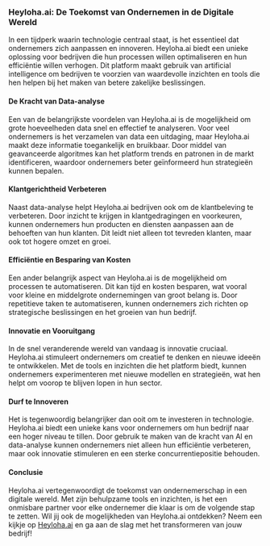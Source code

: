 ### Heyloha.ai: De Toekomst van Ondernemen in de Digitale Wereld

In een tijdperk waarin technologie centraal staat, is het essentieel dat ondernemers zich aanpassen en innoveren. Heyloha.ai biedt een unieke oplossing voor bedrijven die hun processen willen optimaliseren en hun efficiëntie willen verhogen. Dit platform maakt gebruik van artificial intelligence om bedrijven te voorzien van waardevolle inzichten en tools die hen helpen bij het maken van betere zakelijke beslissingen.

#### De Kracht van Data-analyse

Een van de belangrijkste voordelen van Heyloha.ai is de mogelijkheid om grote hoeveelheden data snel en effectief te analyseren. Voor veel ondernemers is het verzamelen van data een uitdaging, maar Heyloha.ai maakt deze informatie toegankelijk en bruikbaar. Door middel van geavanceerde algoritmes kan het platform trends en patronen in de markt identificeren, waardoor ondernemers beter geïnformeerd hun strategieën kunnen bepalen.

#### Klantgerichtheid Verbeteren

Naast data-analyse helpt Heyloha.ai bedrijven ook om de klantbeleving te verbeteren. Door inzicht te krijgen in klantgedragingen en voorkeuren, kunnen ondernemers hun producten en diensten aanpassen aan de behoeften van hun klanten. Dit leidt niet alleen tot tevreden klanten, maar ook tot hogere omzet en groei.

#### Efficiëntie en Besparing van Kosten

Een ander belangrijk aspect van Heyloha.ai is de mogelijkheid om processen te automatiseren. Dit kan tijd en kosten besparen, wat vooral voor kleine en middelgrote ondernemingen van groot belang is. Door repetitieve taken te automatiseren, kunnen ondernemers zich richten op strategische beslissingen en het groeien van hun bedrijf.

#### Innovatie en Vooruitgang

In de snel veranderende wereld van vandaag is innovatie cruciaal. Heyloha.ai stimuleert ondernemers om creatief te denken en nieuwe ideeën te ontwikkelen. Met de tools en inzichten die het platform biedt, kunnen ondernemers experimenteren met nieuwe modellen en strategieën, wat hen helpt om voorop te blijven lopen in hun sector.

#### Durf te Innoveren

Het is tegenwoordig belangrijker dan ooit om te investeren in technologie. Heyloha.ai biedt een unieke kans voor ondernemers om hun bedrijf naar een hoger niveau te tillen. Door gebruik te maken van de kracht van AI en data-analyse kunnen ondernemers niet alleen hun efficiëntie verbeteren, maar ook innovatie stimuleren en een sterke concurrentiepositie behouden.

#### Conclusie

Heyloha.ai vertegenwoordigt de toekomst van ondernemerschap in een digitale wereld. Met zijn behulpzame tools en inzichten, is het een onmisbare partner voor elke ondernemer die klaar is om de volgende stap te zetten. Wil jij ook de mogelijkheden van Heyloha.ai ontdekken? Neem een kijkje op [Heyloha.ai](https://Heyloha.ai) en ga aan de slag met het transformeren van jouw bedrijf!